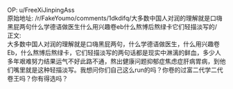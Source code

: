 
OP: u/FreeXiJinpingAss  
原始地址: /r/FakeYoumo/comments/1dkdifq/大多数中国人对润的理解就是口嗨黑屁两句什么学德语做医生什么用兴趣卷eb什么熬博后熬绿卡它们轻描淡写的/  
正文:  
大多数中国人对润的理解就是口嗨黑屁两句，什么学德语做医生，什么用兴趣卷Eb，什么熬博后熬绿卡，它们轻描淡写的两句话都是现实中淋漓的鲜血，多少人多年艰难努力结果运气不好此路不通，熬出健康问题抑郁症焦虑症肝病胃病，到他们嘴里就是这种轻描淡写。我想问你们自己这么run的吗？你卷的过富二代学二代卷王吗？你有得选吗？  

